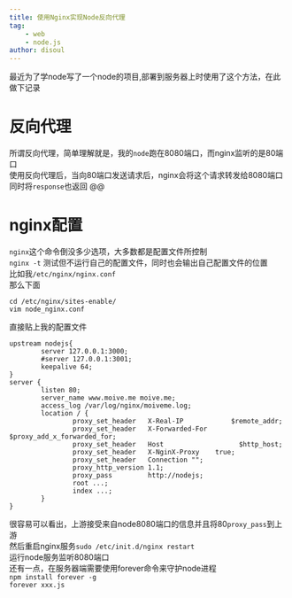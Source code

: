 ```yaml
---
title: 使用Nginx实现Node反向代理
tag:
    - web
    - node.js
author: disoul
---
```


最近为了学node写了一个node的项目,部署到服务器上时使用了这个方法，在此做下记录    

# 反向代理
所谓反向代理，简单理解就是，我的`node`跑在8080端口，而nginx监听的是80端口   
使用反向代理后，当向80端口发送请求后，nginx会将这个请求转发给8080端口  
同时将`response`也返回
@@
# nginx配置
`nginx`这个命令倒没多少选项，大多数都是配置文件所控制  
`nginx -t` 测试但不运行自己的配置文件，同时也会输出自己配置文件的位置  
比如我`/etc/nginx/nginx.conf`  
那么下面  

```shell
cd /etc/nginx/sites-enable/
vim node_nginx.conf
```
直接贴上我的配置文件

```config
upstream nodejs{
        server 127.0.0.1:3000;
        #server 127.0.0.1:3001;
        keepalive 64;
}
server {
        listen 80;
        server_name www.moive.me moive.me;
        access_log /var/log/nginx/moiveme.log;
        location / {
                proxy_set_header   X-Real-IP            $remote_addr;
                proxy_set_header   X-Forwarded-For  $proxy_add_x_forwarded_for;
                proxy_set_header   Host                   $http_host;
                proxy_set_header   X-NginX-Proxy    true;
                proxy_set_header   Connection "";
                proxy_http_version 1.1;
                proxy_pass         http://nodejs;
                root ...;
                index ...;
        }
}
```
很容易可以看出，上游接受来自node8080端口的信息并且将80`proxy_pass`到上游   
然后重启nginx服务`sudo /etc/init.d/nginx restart`    
运行node服务监听8080端口   
还有一点，在服务器端需要使用forever命令来守护node进程   
`npm install forever -g`   
`forever xxx.js`
